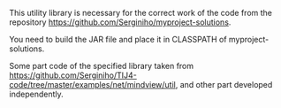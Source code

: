 This utility library is necessary for the correct work of the code from the repository https://github.com/Serginiho/myproject-solutions.

You need to build the JAR file and place it in CLASSPATH of myproject-solutions.

Some part code of the specified library taken from https://github.com/Serginiho/TIJ4-code/tree/master/examples/net/mindview/util, and other part developed independently.